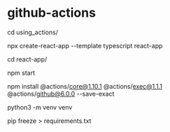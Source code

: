 # github-actions

cd using_actions/ 

npx create-react-app --template typescript react-app

cd react-app/

npm start

npm install @actions/core@1.10.1 @actions/exec@1.1.1 @actions/github@6.0.0 --save-exact

python3 -m venv venv

pip freeze > requirements.txt
